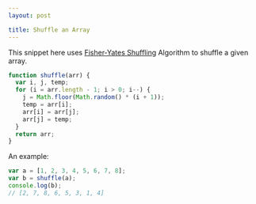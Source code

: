 ```yaml
---
layout: post

title: Shuffle an Array
---
```


This snippet here uses [Fisher-Yates Shuffling](https://www.wikiwand.com/en/Fisher%E2%80%93Yates_shuffle) Algorithm to shuffle a given array.

```javascript
function shuffle(arr) {
  var i, j, temp;
  for (i = arr.length - 1; i > 0; i--) {
    j = Math.floor(Math.random() * (i + 1));
    temp = arr[i];
    arr[i] = arr[j];
    arr[j] = temp;
  }
  return arr;
}
```

An example:

```javascript
var a = [1, 2, 3, 4, 5, 6, 7, 8];
var b = shuffle(a);
console.log(b);
// [2, 7, 8, 6, 5, 3, 1, 4]
```
